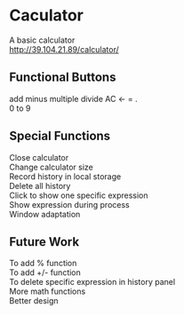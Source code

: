 # Caculator
A basic calculator       
http://39.104.21.89/calculator/

## Functional Buttons
add minus multiple divide  AC  <-  =  .     
0 to 9

## Special Functions
Close calculator    
Change calculator size    
Record history in local storage   
Delete all history    
Click to show one specific expression    
Show expression during process     
Window adaptation     

## Future Work
To add % function     
To add +/- function     
To delete specific expression in history panel     
More math functions     
Better design
       
